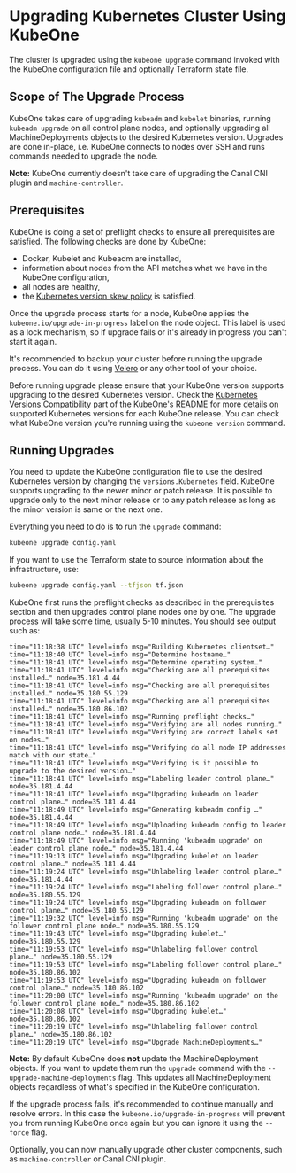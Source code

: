 # Upgrading Kubernetes Cluster Using KubeOne

The cluster is upgraded using the `kubeone upgrade` command invoked with the KubeOne configuration file and optionally Terraform state file.

## Scope of The Upgrade Process

KubeOne takes care of upgrading `kubeadm` and `kubelet` binaries, running `kubeadm upgrade` on all control plane nodes, and optionally upgrading all MachineDeployments objects to the desired Kubernetes version. Upgrades are done in-place, i.e. KubeOne connects to nodes over SSH and runs commands needed to upgrade the node.

**Note:** KubeOne currently doesn't take care of upgrading the Canal CNI plugin and `machine-controller`.

## Prerequisites

KubeOne is doing a set of preflight checks to ensure all prerequisites are satisfied. The following checks are done by KubeOne:

* Docker, Kubelet and Kubeadm are installed,
* information about nodes from the API matches what we have in the KubeOne configuration,
* all nodes are healthy,
* the [Kubernetes version skew policy](https://kubernetes.io/docs/setup/version-skew-policy/) is satisfied.

Once the upgrade process starts for a node, KubeOne applies the `kubeone.io/upgrade-in-progress` label on the node object. This label is used as a lock mechanism, so if upgrade fails or it's already in progress you can't start it again.

It's recommended to backup your cluster before running the upgrade process. You can do it using [Velero](https://github.com/heptio/velero) or any other tool of your choice.

Before running upgrade please ensure that your KubeOne version supports upgrading to the desired Kubernetes version. Check the [Kubernetes Versions Compatibility](https://github.com/kubermatic/kubeone#kubernetes-versions-compatibility) part of the KubeOne's README for more details on supported Kubernetes versions for each KubeOne release. You can check what KubeOne version you're running using the `kubeone version` command.

## Running Upgrades

You need to update the KubeOne configuration file to use the desired Kubernetes version by changing the `versions.Kubernetes` field. KubeOne supports upgrading to the newer minor or patch release. It is possible to upgrade only to the next minor release or to any patch release as long as the minor version is same or the next one.

Everything you need to do is to run the `upgrade` command:

```bash
kubeone upgrade config.yaml
```

If you want to use the Terraform state to source information about the infrastructure, use:

```bash
kubeone upgrade config.yaml --tfjson tf.json
```

KubeOne first runs the preflight checks as described in the prerequisites section and then upgrades control plane nodes one by one. The upgrade process will take some time, usually 5-10 minutes. You should see output such as:

```
time="11:18:38 UTC" level=info msg="Building Kubernetes clientset…"
time="11:18:40 UTC" level=info msg="Determine hostname…"
time="11:18:41 UTC" level=info msg="Determine operating system…"
time="11:18:41 UTC" level=info msg="Checking are all prerequisites installed…" node=35.181.4.44
time="11:18:41 UTC" level=info msg="Checking are all prerequisites installed…" node=35.180.55.129
time="11:18:41 UTC" level=info msg="Checking are all prerequisites installed…" node=35.180.86.102
time="11:18:41 UTC" level=info msg="Running preflight checks…"
time="11:18:41 UTC" level=info msg="Verifying are all nodes running…"
time="11:18:41 UTC" level=info msg="Verifying are correct labels set on nodes…"
time="11:18:41 UTC" level=info msg="Verifying do all node IP addresses match with our state…"
time="11:18:41 UTC" level=info msg="Verifying is it possible to upgrade to the desired version…"
time="11:18:41 UTC" level=info msg="Labeling leader control plane…" node=35.181.4.44
time="11:18:41 UTC" level=info msg="Upgrading kubeadm on leader control plane…" node=35.181.4.44
time="11:18:49 UTC" level=info msg="Generating kubeadm config …" node=35.181.4.44
time="11:18:49 UTC" level=info msg="Uploading kubeadm config to leader control plane node…" node=35.181.4.44
time="11:18:49 UTC" level=info msg="Running 'kubeadm upgrade' on leader control plane node…" node=35.181.4.44
time="11:19:13 UTC" level=info msg="Upgrading kubelet on leader control plane…" node=35.181.4.44
time="11:19:24 UTC" level=info msg="Unlabeling leader control plane…" node=35.181.4.44
time="11:19:24 UTC" level=info msg="Labeling follower control plane…" node=35.180.55.129
time="11:19:24 UTC" level=info msg="Upgrading kubeadm on follower control plane…" node=35.180.55.129
time="11:19:32 UTC" level=info msg="Running 'kubeadm upgrade' on the follower control plane node…" node=35.180.55.129
time="11:19:43 UTC" level=info msg="Upgrading kubelet…" node=35.180.55.129
time="11:19:53 UTC" level=info msg="Unlabeling follower control plane…" node=35.180.55.129
time="11:19:53 UTC" level=info msg="Labeling follower control plane…" node=35.180.86.102
time="11:19:53 UTC" level=info msg="Upgrading kubeadm on follower control plane…" node=35.180.86.102
time="11:20:00 UTC" level=info msg="Running 'kubeadm upgrade' on the follower control plane node…" node=35.180.86.102
time="11:20:08 UTC" level=info msg="Upgrading kubelet…" node=35.180.86.102
time="11:20:19 UTC" level=info msg="Unlabeling follower control plane…" node=35.180.86.102
time="11:20:19 UTC" level=info msg="Upgrade MachineDeployments…"
```

**Note:** By default KubeOne does **not** update the MachineDeployment objects. If you want to update them run the `upgrade` command with the `--upgrade-machine-deployments` flag. This updates all MachineDeployment objects regardless of what's specified in the KubeOne configuration.

If the upgrade process fails, it's recommended to continue manually and resolve errors. In this case the `kubeone.io/upgrade-in-progress` will prevent you from running KubeOne once again but you can ignore it using the `--force` flag.

Optionally, you can now manually upgrade other cluster components, such as `machine-controller` or Canal CNI plugin.
